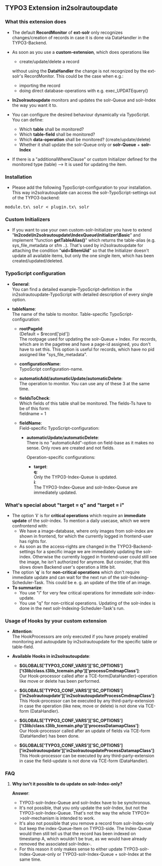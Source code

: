 ## TYPO3 Extension in2solrautoupdate

### What this extension does
* The default **RecordMonitor** of **ext-solr** only recognizes changes/creation of records in case it is done via DataHandler in the TYPO3-Backend.
* As soon as you use a **custom-extension**, which does operations like
	* create/update/delete a record

	without using the **DataHandler** the change is not recognized by the
ext-solr's RecordMonitor.
This could be the case when e.g.:

	* importing the record
	* doing direct database-operations with e.g. exec_UPDATEquery()

* **In2solrautoupdate** monitors and updates the solr-Queue and solr-Index the way you want it to.
* You can configure the desired behaviour dynamically via TypoScript. You can define:
	* Which **table** shall be monitored?
	* Which **table-field** shall be monitored?
	* Which **data-operation** shall be monitored? 
	(create/update/delete)
	* Whether it shall update the solr-Queue only or 
	**solr-Queue** + **solr-Index**
* If there is a "additionalWhereClause" or custom Initializer defined for the monitored type (table) --> It is used for updating the item.
	
### Installation
* Please add the following TypoScript-configuration to your installation. This way in2solrautoupdate can access the solr-TypoScript-settings out of the TYPO3-backend:
<pre>
module.tx\_solr < plugin.tx\_solr
</pre>
	
### Custom Initializers
* If you want to use your own custom-solr-Initializer you have to extend "**In2code\In2solrautoupdate\IndexQueue\Initializer\Basic**" and implement "function **getTableAlias()**" which returns the table-alias (e.g. sys\_file\_metadata or sfm ..). That's used by in2solrautoupdate for attaching the condition "**uid=$itemUid**" so that the Initializer doesn't update all available items, but only the one single item, which has been created/updated/deleted.

### TypoScript configuration

* **General**:  
	You can find a detailed example-TypoScript-definition in the in2solrautoupdate-TypoScript with detailed description of every single option.

* **tableName**:  
	The name of the table to monitor. Table-specific TypoScript-configuration:

	* **rootPageId**:  
		(Default = $record['pid'])  
		The rootpage used for updating the solr-Queue + Index.
		For records, which are in the pagetree and have a page-id assigned, you don't have to set this. This option is useful for records, which have no pid assigned like "sys\_file\_metadata".

	* **configurationName**:  
		TypoScript configuration-name.
		
	* **automaticAdd/automaticUpdate/automaticDelete**:  
		The operation to monitor. You can use any of these 3 at the same time.

	* **fieldsToCheck**:  
		Which fields of this table shall be monitored. The fields-Ts have to be of this form:  
		fieldname = 1
		
	* **fieldName**:  
	Field-specific TypoScript-configuration:
	
		* **automaticUpdate/automaticDelete**:  
		There is no "automaticAdd"-option on field-base as it makes no sense. Only rows are created and not 
		fields.  
		
			Operation-specific configurations:
		
			* **target**:  
			**q**:  
			Only the TYPO3-Index-Queue is updated.  
			**i**:  
			The TYPO3-Index-Queue and solr-Index-Queue are immediately updated.
					
### What's special about "target = q" and "target = i"
* The option '**i**' is for **critical operations** which require an **immediate update** of the solr-index. To mention a daily usecase, which we were confrontend with:
	* We have a image-database, where only images from solr-index are shown in frontend, for which the 
	currently logged in frontend-user has rights for.
	* As soon as the access-rights are changed in the TYPO3-Backend-settings for a specific image we are immediately updating the solr-index. Otherwise the currently logged in frontend-user could still see the image, he isn't authorized for anymore. But consider, that this slows down Backend user's operation a little bit.
* The option '**q**' is for **non-critical operations** which don't require immediate update and can wait for the next run of the solr-Indexing-Scheduler-Task. This could be e. g. an update of the title of an image.
* **To summarize**:
	* You use "i" for very few critical operations for immediate solr-index-update.
	* You use "q" for non-critical operations. Updating of the solr-index is done in the next solr-Indexing-Scheduler-Task's run.

### Usage of Hooks by your custom extension ###
* **Attention**:  
The HookProcessors are only executed if you have propely enabled monitoring and autoupdate by in2solrautoupdate for the specific table or table-field.

* **Available Hooks in in2solrautoupdate**:  
	* **$GLOBALS['TYPO3\_CONF\_VARS']['SC\_OPTIONS']['t3lib/class.t3lib\_tcemain.php']['processCmdmapClass']**:  
	Our Hook-processor called after a TCE-form(DataHandler)-operation like move or delete has been performed.
	
	* **$GLOBALS['TYPO3\_CONF\_VARS']['SC\_OPTIONS']['in2solrautoupdate']['in2solrautoupdateProcessCmdmapClass']**:  
	This Hook-processor can be executed by any third-party-extension in case the operation (like new, move or delete) is not done via TCE-form (DataHandler).
	
	* **$GLOBALS['TYPO3\_CONF\_VARS']['SC\_OPTIONS']['t3lib/class.t3lib_tcemain.php']['processDatamapClass']**:  
	Our Hook-processor called after an update of fields via TCE-form (DataHandler) has been done.
	
	* **$GLOBALS['TYPO3\_CONF\_VARS']['SC\_OPTIONS']['in2solrautoupdate']['in2solrautoupdateProcessDatamapClass']**:  
	This Hook-processor can be executed by any third-party-extension in case the field-update is not done via
	TCE-form (DataHandler).

### FAQ
1. **Why isn't it possible to do update on solr-Index-only?**

	**Answer**:

	- TYPO3-solr-Index-Queue and solr-Index have to be synchronous.
	- It's not possible, that you only update the solr-Index, but not the TYPO3-solr-Index-Queue. 
	That's not the way the whole TYPO3<->solr-mechanism is intended to work.
	- It's also not possible that you remove a record from solr-Index-only but keep the index-Queue-Item on 
	TYPO3-side. The Index-Queue would then still tell us that the record has been indexed on timestamp A, which wouldn't be true, as we would have already removed the associated solr-Index-<doc>.
	- For this reason it only makes sense to either update TYPO3-solr-Index-Queue-only or TYPO3-solr-Index-Queue + solr-Index at the same time.
